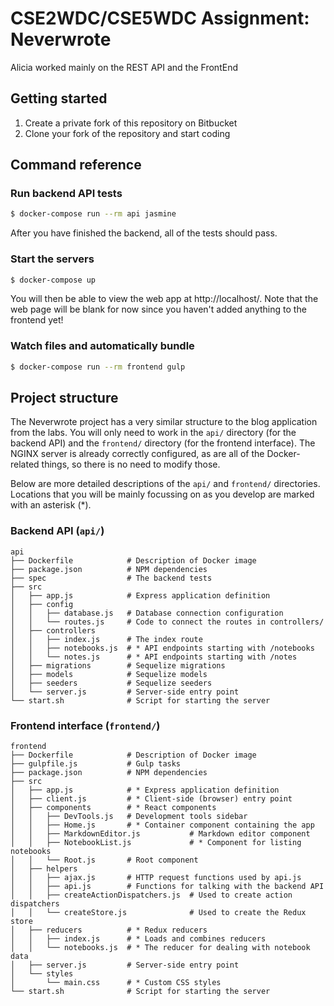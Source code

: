 # CSE2WDC/CSE5WDC Assignment: Neverwrote
Alicia worked mainly on the REST API and the FrontEnd 

## Getting started

1. Create a private fork of this repository on Bitbucket
2. Clone your fork of the repository and start coding

## Command reference

### Run backend API tests

```sh
$ docker-compose run --rm api jasmine
```

After you have finished the backend, all of the tests should pass.

### Start the servers

```sh
$ docker-compose up
```

You will then be able to view the web app at http://localhost/.
Note that the web page will be blank for now since you haven't added anything
to the frontend yet!

### Watch files and automatically bundle

```sh
$ docker-compose run --rm frontend gulp
```

## Project structure

The Neverwrote project has a very similar structure to the blog application from
the labs. You will only need to work in the `api/` directory (for the backend
API) and the `frontend/` directory (for the frontend interface). The NGINX
server is already correctly configured, as are all of the Docker-related things,
so there is no need to modify those.

Below are more detailed descriptions of the `api/` and `frontend/` directories.
Locations that you will be mainly focussing on as you develop are marked with
an asterisk (*).

### Backend API (`api/`)

```
api
├── Dockerfile            # Description of Docker image
├── package.json          # NPM dependencies
├── spec                  # The backend tests
├── src
│   ├── app.js            # Express application definition
│   ├── config
│   │   ├── database.js   # Database connection configuration
│   │   └── routes.js     # Code to connect the routes in controllers/
│   ├── controllers
│   │   ├── index.js      # The index route
│   │   ├── notebooks.js  # * API endpoints starting with /notebooks
│   │   └── notes.js      # * API endpoints starting with /notes
│   ├── migrations        # Sequelize migrations
│   ├── models            # Sequelize models
│   ├── seeders           # Sequelize seeders
│   └── server.js         # Server-side entry point
└── start.sh              # Script for starting the server
```

### Frontend interface (`frontend/`)

```
frontend
├── Dockerfile            # Description of Docker image
├── gulpfile.js           # Gulp tasks
├── package.json          # NPM dependencies
├── src
│   ├── app.js            # * Express application definition
│   ├── client.js         # * Client-side (browser) entry point
│   ├── components        # * React components
│   │   ├── DevTools.js   # Development tools sidebar
│   │   ├── Home.js       # * Container component containing the app
│   │   ├── MarkdownEditor.js           # Markdown editor component
│   │   ├── NotebookList.js             # * Component for listing notebooks
│   │   └── Root.js       # Root component
│   ├── helpers
│   │   ├── ajax.js       # HTTP request functions used by api.js
│   │   ├── api.js        # Functions for talking with the backend API
│   │   ├── createActionDispatchers.js  # Used to create action dispatchers
│   │   └── createStore.js              # Used to create the Redux store
│   ├── reducers          # * Redux reducers
│   │   ├── index.js      # * Loads and combines reducers
│   │   └── notebooks.js  # * The reducer for dealing with notebook data
│   ├── server.js         # Server-side entry point
│   └── styles
│       └── main.css      # * Custom CSS styles
└── start.sh              # Script for starting the server
```
